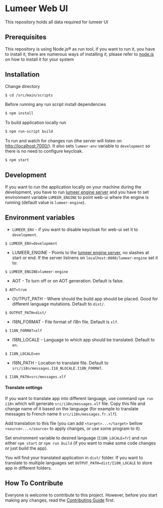# Lumeer Web UI
This repository holds all data required for lumeer UI

## Prerequisites
This repository is using Node.js® as run tool, if you want to run it, you have to install it, there are numerous ways of installing it, please refer to [node.js](https://nodejs.org/en/download/) on how to install it for your system

## Installation
Change directory
```bash
$ cd /src/main/scripts
```

Before running any run script install dependencies
```bash
$ npm install
```

To build application locally run
```bash
$ npm run-script build
```

To run and watch for changes run (the server will listen on [http://localhost:7000/](http://localhost:7000/)). It also sets `lumeer-env` variable to `development` so there is no need to configure keycloak.
```bash
$ npm start
```


## Development

If you want to run the application locally on your machine during the development, you have to run [lumeer engine server](https://github.com/Lumeer/engine) and you have to set environment variable `LUMEER_ENGINE` to point web-ui where the engine is running (default value is `lumeer-engine`). 

## Environment variables

* `LUMEER_ENV` - if you want to disable keycloak for web-ui set it to `development`.
```
$ LUMEER_ENV=development
```
* LUMEER_ENGINE - Points to the [lumeer engine server](https://github.com/Lumeer/engine), no slashes at start or end. If the server listnens on `localhost:8080/lumeer-engine` set it to:
```
$ LUMEER_ENGINE=lumeer-engine
```
* AOT - To turn off or on AOT generation. Default is false.
```
$ AOT=true
```
* OUTPUT_PATH - Where should the build app should be placed. Good for different language mutations. Default to `dist/`.
```
$ OUTPUT_PATH=dist/
```
* I18N_FORMAT - File format of i18n file. Default is `xlf`.
```
$ I18N_FORMAT=xlf
```
* I18N_LOCALE - Language to which app should be translated. Default to `en`.
```
$ I18N_LOCALE=en
```
* I18N_PATH - Location to translate file. Default to `src/i18n/messages.I18_NLOCALE.I18N_FORMAT`.
```
$ I18N_PATH=src/messages.xlf
```

#### Translate settings
If you want to translate app into different language, use command `npm run i18n` which will generate `src/i18n/messages.xlf` file.
Copy this file and change name of it based on the language (for example to translate messages to French name it `src/i18n/messages.fr.xlf`).

Add translation to this file (you can add `<target>...</target>` bellow `<source>...</source>` to apply changes, or use some program to it).

Set environment variable to desired language (`I18N_LOCALE=fr`) and run either `npm start` or `npm run build` (if you want to make some code changes or just build the app).

You will find your translated application in `dist/` folder. If you want to translate to multiple languages set `OUTPUT_PATH=dist/I18N_LOCALE` to store app in different folders. 

## How To Contribute

Everyone is welcome to contribute to this project.
However, before you start making any changes, read the [Contributing Guide](https://github.com/Lumeer/web-ui/blob/devel/CONTRIBUTING.md) first.
